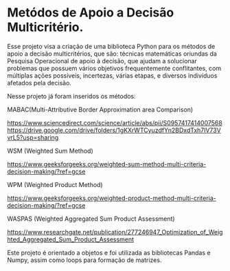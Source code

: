 # Metódos de Apoio a Decisão Multicritério.
Esse projeto visa a criação de uma biblioteca Python para os métodos de apoio a decisão multicritérios, que são: técnicas matemáticas oriundas da Pesquisa Operacional de apoio à decisão, que ajudam a solucionar problemas que possuem vários objetivos frequentemente conflitantes, com múltiplas ações possíveis, incertezas, várias etapas, e diversos indivíduos afetados pela decisão.

Nesse projeto já foram inseridos os métodos:

MABAC(Multi-Attributive Border Approximation area Comparison)

https://www.sciencedirect.com/science/article/abs/pii/S0957417414007568
https://drive.google.com/drive/folders/1gKXrWTCyuzdfYn2BDxdTxh7lV73VvrL5?usp=sharing

WSM (Weighted Sum Method)

https://www.geeksforgeeks.org/weighted-sum-method-multi-criteria-decision-making/?ref=gcse

WPM (Weighted Product Method)

https://www.geeksforgeeks.org/weighted-product-method-multi-criteria-decision-making/?ref=gcse

WASPAS (Weighted Aggregated Sum Product Assessment)

https://www.researchgate.net/publication/277246947_Optimization_of_Weighted_Aggregated_Sum_Product_Assessment

Este projeto é orientado a objetos e foi utilizada as bibliotecas Pandas e Numpy, assim como loops para formação de matrizes.

 
 
